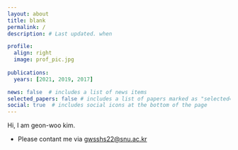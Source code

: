 ```yaml
---
layout: about
title: blank
permalink: /
description: # Last updated. when

profile:
  align: right
  image: prof_pic.jpg
    
publications:
  years: [2021, 2019, 2017]

news: false  # includes a list of news items
selected_papers: false # includes a list of papers marked as "selected={true}"
social: true  # includes social icons at the bottom of the page
---
```


Hi, I am geon-woo kim.



 * Please contant me via <gwsshs22@snu.ac.kr>